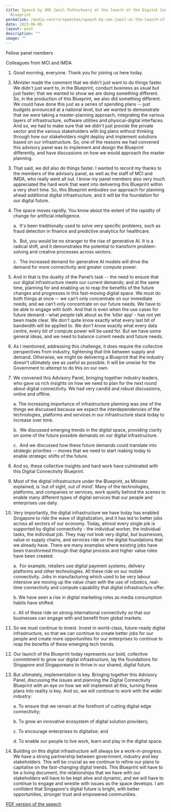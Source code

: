 ```yaml
---
title: Speech by SMS Janil Puthucheary at the launch of the Digital Connectivity
  Blueprint
permalink: /media-centre/speeches/speech-by-sms-janil-at-the-launch-of-the-digital-connectivity-blueprint/
date: 2023-06-05
layout: post
description: ""
image: ""
---
```

Fellow panel members

Colleagues from MCI and IMDA

1. Good morning, everyone. Thank you for joining us here today.

2. Minister made the comment that we didn't just want to do things faster. We didn't just want to, in the Blueprint, conduct business as usual but just faster; that we wanted to show we are doing something different. So, in the production of this Blueprint, we also did something different. We could have done this just as a series of spending plans -- just budgets announced at a national level, but we wanted to demonstrate that we were taking a master-planning approach, integrating the various layers of infrastructure, software utilities and physical-digital interfaces. And so, we had to make sure that we didn't just provide the private sector and the various stakeholders with big plans without thinking through how our stakeholders might deploy and implement solutions based on our infrastructure. So, one of the reasons we had convened this advisory panel was to implement and design the Blueprint differently, and have discussions on how we would approach the master planning. 

3. That said, we did also do things faster. I wanted to record my thanks to the members of the advisory panel, as well as the staff of MCI and IMDA, who really went all out. I know my panel members also very much appreciated the hard work that went into delivering this Blueprint within a very short time. So, this Blueprint embodies our approach for planning ahead additional digital infrastructure, and it will be the foundation for our digital future. 

4. The space moves rapidly. You know about the extent of the rapidity of change for artificial intelligence. 

    a.  It's been traditionally used to solve very specific problems, such as fraud detection in finance and predictive analytics for healthcare.  

    b.  But, you would be no stranger to the rise of generative AI. It is a radical shift, and it demonstrates the potential to transform problem-solving and creative processes across sectors. 

    c.  The increased demand for generative AI models will drive the demand for more connectivity and greater compute power. 

5. And in that is the duality of the Panel’s task -- the need to ensure that our digital infrastructure meets our current demands; and at the same time, planning for and enabling us to reap the benefits of the future changes and progresses in this fast-moving digital space. We must do both things at once -- we can’t only concentrate on our immediate needs; and we can’t only concentrate on our future needs. We have to be able to engage with both. And that is even when the use cases for future demand - what people talk about as the ‘killer app’ - has not yet been made clear. We don't quite know exactly what every last bit of bandwidth will be applied to. We don't know exactly what every data centre, every bit of compute power will be used for. But we have some general ideas, and we need to balance current needs and future needs. 

6. As I mentioned, addressing this challenge, it does require the collective perspectives from industry, tightening that link between supply and demand. Otherwise, we might be delivering a Blueprint that the industry doesn't ultimately see as useful as possible. It will be unwise for the Government to attempt to do this on our own. 

7. We convened this Advisory Panel, bringing together industry leaders, who gave us rich insights on how we need to plan for the next round about digital connectivity. We had very candid and robust discussions, online and offline. 

    a. The increasing importance of infrastructure planning was one of the things we discussed because we expect the interdependencies of the technologies, platforms and services in our infrastructure stack today to increase over time. 

    b.  We discussed emerging trends in the digital space, providing clarity on some of the future possible demands on our digital infrastructure. 

    c.  And we discussed how these future demands could translate into strategic priorities -- moves that we need to start making today to enable strategic shifts of the future. 

8. And so, these collective insights and hard work have culminated with this Digital Connectivity Blueprint. 

9. Most of the digital infrastructure under the Blueprint, as Minister explained, is ‘out of sight, out of mind’. Many of the technologies, platforms, and companies or services, work quietly behind the scenes to enable many different types of digital services that our people and enterprises use daily. 

10. Very importantly, the digital infrastructure we have today has enabled Singapore to ride the wave of digitalization, and it has led to better jobs across all sectors of our economy. Today, almost every single job is supported by digital connectivity - the individual worker, the individual tasks, the individual job. They may not look very digital, but businesses, value or supply chains, and services ride on the digital foundations that we already have. There are many examples where existing jobs have been transformed through that digital process and higher value roles have been created. 

    a.  For example, retailers use digital payment systems, delivery platforms and other technologies. All these ride on our mobile connectivity. Jobs in manufacturing which used to be very labour intensive are moving up the value chain with the use of robotics, real-time connectivity and compute capability that digital infrastructure offer.

    b. We have seen a rise in digital marketing roles as media consumption habits have shifted. 

    c. All of these ride on strong international connectivity so that our businesses can engage with and benefit from global markets. 

11. So we must continue to invest. Invest in world-class, future-ready digital infrastructure, so that we can continue to create better jobs for our people and create more opportunities for our enterprises to continue to reap the benefits of these emerging tech trends. 

12. Our launch of the Blueprint today represents our bold, collective commitment to grow our digital infrastructure, lay the foundations for Singapore and Singaporeans to thrive in our shared, digital future. 

13. But ultimately, implementation is key. Bringing together this Advisory Panel, discussing the issues and planning the Digital Connectivity Blueprint with an eye on how we will implement all this, turning these plans into reality is key. And so, we will continue to work with the wider industry:

    a. To ensure that we remain at the forefront of cutting digital edge connectivity; 

    b. To grow an innovative ecosystem of digital solution providers; 

    c. To encourage enterprises to digitalise; and 

    d. To enable our people to live work, learn and play in the digital space. 

14. Building on this digital infrastructure will always be a work-in-progress. We have a strong partnership between government, industry and key stakeholders. This will be crucial as we continue to refine our plans to capitalise on the fast-changing digital trends. This Blueprint will have to be a living document, the relationships that we have with our stakeholders will have to be kept alive and dynamic, and we will have to continue to engage and wrestle with issues as the space develops. I am confident that Singapore's digital future is bright, with better opportunities, stronger trust and empowered communities.

[PDF version of the speech](/files/Speeches%202023/speech%20by%20sms%20janil%20at%20dcb%20launch%20on%205%20june%202023.pdf)